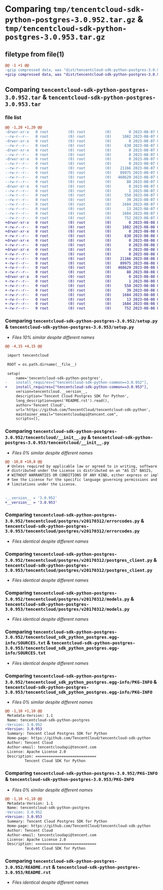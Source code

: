# Comparing `tmp/tencentcloud-sdk-python-postgres-3.0.952.tar.gz` & `tmp/tencentcloud-sdk-python-postgres-3.0.953.tar.gz`

## filetype from file(1)

```diff
@@ -1 +1 @@
-gzip compressed data, was "dist/tencentcloud-sdk-python-postgres-3.0.952.tar", last modified: Mon Aug  7 08:59:43 2023, max compression
+gzip compressed data, was "dist/tencentcloud-sdk-python-postgres-3.0.953.tar", last modified: Tue Aug  8 00:30:08 2023, max compression
```

## Comparing `tencentcloud-sdk-python-postgres-3.0.952.tar` & `tencentcloud-sdk-python-postgres-3.0.953.tar`

### file list

```diff
@@ -1,20 +1,20 @@
-drwxr-xr-x   0 root         (0) root         (0)        0 2023-08-07 08:59:43.000000 tencentcloud-sdk-python-postgres-3.0.952/
--rw-r--r--   0 root         (0) root         (0)     1082 2023-08-07 08:59:43.000000 tencentcloud-sdk-python-postgres-3.0.952/setup.py
-drwxr-xr-x   0 root         (0) root         (0)        0 2023-08-07 08:59:43.000000 tencentcloud-sdk-python-postgres-3.0.952/tencentcloud/
--rw-r--r--   0 root         (0) root         (0)      630 2023-08-07 08:59:43.000000 tencentcloud-sdk-python-postgres-3.0.952/tencentcloud/__init__.py
-drwxr-xr-x   0 root         (0) root         (0)        0 2023-08-07 08:59:43.000000 tencentcloud-sdk-python-postgres-3.0.952/tencentcloud/postgres/
--rw-r--r--   0 root         (0) root         (0)        0 2023-08-07 08:59:43.000000 tencentcloud-sdk-python-postgres-3.0.952/tencentcloud/postgres/__init__.py
-drwxr-xr-x   0 root         (0) root         (0)        0 2023-08-07 08:59:43.000000 tencentcloud-sdk-python-postgres-3.0.952/tencentcloud/postgres/v20170312/
--rw-r--r--   0 root         (0) root         (0)        0 2023-08-07 08:59:43.000000 tencentcloud-sdk-python-postgres-3.0.952/tencentcloud/postgres/v20170312/__init__.py
--rw-r--r--   0 root         (0) root         (0)    21166 2023-08-07 08:59:43.000000 tencentcloud-sdk-python-postgres-3.0.952/tencentcloud/postgres/v20170312/errorcodes.py
--rw-r--r--   0 root         (0) root         (0)    89975 2023-08-07 08:59:43.000000 tencentcloud-sdk-python-postgres-3.0.952/tencentcloud/postgres/v20170312/postgres_client.py
--rw-r--r--   0 root         (0) root         (0)   468629 2023-08-07 08:59:43.000000 tencentcloud-sdk-python-postgres-3.0.952/tencentcloud/postgres/v20170312/models.py
--rw-r--r--   0 root         (0) root         (0)       88 2023-08-07 08:59:43.000000 tencentcloud-sdk-python-postgres-3.0.952/setup.cfg
-drwxr-xr-x   0 root         (0) root         (0)        0 2023-08-07 08:59:43.000000 tencentcloud-sdk-python-postgres-3.0.952/tencentcloud_sdk_python_postgres.egg-info/
--rw-r--r--   0 root         (0) root         (0)        1 2023-08-07 08:59:43.000000 tencentcloud-sdk-python-postgres-3.0.952/tencentcloud_sdk_python_postgres.egg-info/dependency_links.txt
--rw-r--r--   0 root         (0) root         (0)      550 2023-08-07 08:59:43.000000 tencentcloud-sdk-python-postgres-3.0.952/tencentcloud_sdk_python_postgres.egg-info/SOURCES.txt
--rw-r--r--   0 root         (0) root         (0)       39 2023-08-07 08:59:43.000000 tencentcloud-sdk-python-postgres-3.0.952/tencentcloud_sdk_python_postgres.egg-info/requires.txt
--rw-r--r--   0 root         (0) root         (0)     1684 2023-08-07 08:59:43.000000 tencentcloud-sdk-python-postgres-3.0.952/tencentcloud_sdk_python_postgres.egg-info/PKG-INFO
--rw-r--r--   0 root         (0) root         (0)       13 2023-08-07 08:59:43.000000 tencentcloud-sdk-python-postgres-3.0.952/tencentcloud_sdk_python_postgres.egg-info/top_level.txt
--rw-r--r--   0 root         (0) root         (0)     1684 2023-08-07 08:59:43.000000 tencentcloud-sdk-python-postgres-3.0.952/PKG-INFO
--rw-r--r--   0 root         (0) root         (0)      752 2023-08-07 08:59:43.000000 tencentcloud-sdk-python-postgres-3.0.952/README.rst
+drwxr-xr-x   0 root         (0) root         (0)        0 2023-08-08 00:30:08.000000 tencentcloud-sdk-python-postgres-3.0.953/
+-rw-r--r--   0 root         (0) root         (0)     1082 2023-08-08 00:30:08.000000 tencentcloud-sdk-python-postgres-3.0.953/setup.py
+drwxr-xr-x   0 root         (0) root         (0)        0 2023-08-08 00:30:08.000000 tencentcloud-sdk-python-postgres-3.0.953/tencentcloud/
+-rw-r--r--   0 root         (0) root         (0)      630 2023-08-08 00:30:08.000000 tencentcloud-sdk-python-postgres-3.0.953/tencentcloud/__init__.py
+drwxr-xr-x   0 root         (0) root         (0)        0 2023-08-08 00:30:08.000000 tencentcloud-sdk-python-postgres-3.0.953/tencentcloud/postgres/
+-rw-r--r--   0 root         (0) root         (0)        0 2023-08-08 00:30:08.000000 tencentcloud-sdk-python-postgres-3.0.953/tencentcloud/postgres/__init__.py
+drwxr-xr-x   0 root         (0) root         (0)        0 2023-08-08 00:30:08.000000 tencentcloud-sdk-python-postgres-3.0.953/tencentcloud/postgres/v20170312/
+-rw-r--r--   0 root         (0) root         (0)        0 2023-08-08 00:30:08.000000 tencentcloud-sdk-python-postgres-3.0.953/tencentcloud/postgres/v20170312/__init__.py
+-rw-r--r--   0 root         (0) root         (0)    21166 2023-08-08 00:30:08.000000 tencentcloud-sdk-python-postgres-3.0.953/tencentcloud/postgres/v20170312/errorcodes.py
+-rw-r--r--   0 root         (0) root         (0)    89975 2023-08-08 00:30:08.000000 tencentcloud-sdk-python-postgres-3.0.953/tencentcloud/postgres/v20170312/postgres_client.py
+-rw-r--r--   0 root         (0) root         (0)   468629 2023-08-08 00:30:08.000000 tencentcloud-sdk-python-postgres-3.0.953/tencentcloud/postgres/v20170312/models.py
+-rw-r--r--   0 root         (0) root         (0)       88 2023-08-08 00:30:08.000000 tencentcloud-sdk-python-postgres-3.0.953/setup.cfg
+drwxr-xr-x   0 root         (0) root         (0)        0 2023-08-08 00:30:08.000000 tencentcloud-sdk-python-postgres-3.0.953/tencentcloud_sdk_python_postgres.egg-info/
+-rw-r--r--   0 root         (0) root         (0)        1 2023-08-08 00:30:08.000000 tencentcloud-sdk-python-postgres-3.0.953/tencentcloud_sdk_python_postgres.egg-info/dependency_links.txt
+-rw-r--r--   0 root         (0) root         (0)      550 2023-08-08 00:30:08.000000 tencentcloud-sdk-python-postgres-3.0.953/tencentcloud_sdk_python_postgres.egg-info/SOURCES.txt
+-rw-r--r--   0 root         (0) root         (0)       39 2023-08-08 00:30:08.000000 tencentcloud-sdk-python-postgres-3.0.953/tencentcloud_sdk_python_postgres.egg-info/requires.txt
+-rw-r--r--   0 root         (0) root         (0)     1684 2023-08-08 00:30:08.000000 tencentcloud-sdk-python-postgres-3.0.953/tencentcloud_sdk_python_postgres.egg-info/PKG-INFO
+-rw-r--r--   0 root         (0) root         (0)       13 2023-08-08 00:30:08.000000 tencentcloud-sdk-python-postgres-3.0.953/tencentcloud_sdk_python_postgres.egg-info/top_level.txt
+-rw-r--r--   0 root         (0) root         (0)     1684 2023-08-08 00:30:08.000000 tencentcloud-sdk-python-postgres-3.0.953/PKG-INFO
+-rw-r--r--   0 root         (0) root         (0)      752 2023-08-08 00:30:08.000000 tencentcloud-sdk-python-postgres-3.0.953/README.rst
```

### Comparing `tencentcloud-sdk-python-postgres-3.0.952/setup.py` & `tencentcloud-sdk-python-postgres-3.0.953/setup.py`

 * *Files 10% similar despite different names*

```diff
@@ -4,15 +4,15 @@
 
 import tencentcloud
 
 ROOT = os.path.dirname(__file__)
 
 setup(
     name='tencentcloud-sdk-python-postgres',
-    install_requires=["tencentcloud-sdk-python-common==3.0.952"],
+    install_requires=["tencentcloud-sdk-python-common==3.0.953"],
     version=tencentcloud.__version__,
     description='Tencent Cloud Postgres SDK for Python',
     long_description=open('README.rst').read(),
     author='Tencent Cloud',
     url='https://github.com/TencentCloud/tencentcloud-sdk-python',
     maintainer_email="tencentcloudapi@tencent.com",
     scripts=[],
```

### Comparing `tencentcloud-sdk-python-postgres-3.0.952/tencentcloud/__init__.py` & `tencentcloud-sdk-python-postgres-3.0.953/tencentcloud/__init__.py`

 * *Files 0% similar despite different names*

```diff
@@ -10,8 +10,8 @@
 # Unless required by applicable law or agreed to in writing, software
 # distributed under the License is distributed on an "AS IS" BASIS,
 # WITHOUT WARRANTIES OR CONDITIONS OF ANY KIND, either express or implied.
 # See the License for the specific language governing permissions and
 # limitations under the License.
 
 
-__version__ = '3.0.952'
+__version__ = '3.0.953'
```

### Comparing `tencentcloud-sdk-python-postgres-3.0.952/tencentcloud/postgres/v20170312/errorcodes.py` & `tencentcloud-sdk-python-postgres-3.0.953/tencentcloud/postgres/v20170312/errorcodes.py`

 * *Files identical despite different names*

### Comparing `tencentcloud-sdk-python-postgres-3.0.952/tencentcloud/postgres/v20170312/postgres_client.py` & `tencentcloud-sdk-python-postgres-3.0.953/tencentcloud/postgres/v20170312/postgres_client.py`

 * *Files identical despite different names*

### Comparing `tencentcloud-sdk-python-postgres-3.0.952/tencentcloud/postgres/v20170312/models.py` & `tencentcloud-sdk-python-postgres-3.0.953/tencentcloud/postgres/v20170312/models.py`

 * *Files identical despite different names*

### Comparing `tencentcloud-sdk-python-postgres-3.0.952/tencentcloud_sdk_python_postgres.egg-info/SOURCES.txt` & `tencentcloud-sdk-python-postgres-3.0.953/tencentcloud_sdk_python_postgres.egg-info/SOURCES.txt`

 * *Files identical despite different names*

### Comparing `tencentcloud-sdk-python-postgres-3.0.952/tencentcloud_sdk_python_postgres.egg-info/PKG-INFO` & `tencentcloud-sdk-python-postgres-3.0.953/tencentcloud_sdk_python_postgres.egg-info/PKG-INFO`

 * *Files 0% similar despite different names*

```diff
@@ -1,10 +1,10 @@
 Metadata-Version: 1.1
 Name: tencentcloud-sdk-python-postgres
-Version: 3.0.952
+Version: 3.0.953
 Summary: Tencent Cloud Postgres SDK for Python
 Home-page: https://github.com/TencentCloud/tencentcloud-sdk-python
 Author: Tencent Cloud
 Author-email: tencentcloudapi@tencent.com
 License: Apache License 2.0
 Description: ============================
         Tencent Cloud SDK for Python
```

### Comparing `tencentcloud-sdk-python-postgres-3.0.952/PKG-INFO` & `tencentcloud-sdk-python-postgres-3.0.953/PKG-INFO`

 * *Files 0% similar despite different names*

```diff
@@ -1,10 +1,10 @@
 Metadata-Version: 1.1
 Name: tencentcloud-sdk-python-postgres
-Version: 3.0.952
+Version: 3.0.953
 Summary: Tencent Cloud Postgres SDK for Python
 Home-page: https://github.com/TencentCloud/tencentcloud-sdk-python
 Author: Tencent Cloud
 Author-email: tencentcloudapi@tencent.com
 License: Apache License 2.0
 Description: ============================
         Tencent Cloud SDK for Python
```

### Comparing `tencentcloud-sdk-python-postgres-3.0.952/README.rst` & `tencentcloud-sdk-python-postgres-3.0.953/README.rst`

 * *Files identical despite different names*

